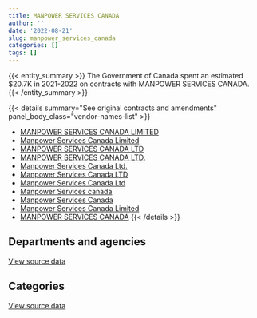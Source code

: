 ```yaml
---
title: MANPOWER SERVICES CANADA
author: ''
date: '2022-08-21'
slug: manpower_services_canada
categories: []
tags: []
---
```


<script src="/rmarkdown-libs/htmlwidgets/htmlwidgets.js"></script>
<link href="/rmarkdown-libs/datatables-css/datatables-crosstalk.css" rel="stylesheet" />
<script src="/rmarkdown-libs/datatables-binding/datatables.js"></script>
<script src="/rmarkdown-libs/jquery/jquery-3.6.0.min.js"></script>
<link href="/rmarkdown-libs/dt-core-bootstrap/css/dataTables.bootstrap.min.css" rel="stylesheet" />
<link href="/rmarkdown-libs/dt-core-bootstrap/css/dataTables.bootstrap.extra.css" rel="stylesheet" />
<script src="/rmarkdown-libs/dt-core-bootstrap/js/jquery.dataTables.min.js"></script>
<script src="/rmarkdown-libs/dt-core-bootstrap/js/dataTables.bootstrap.min.js"></script>
<link href="/rmarkdown-libs/crosstalk/css/crosstalk.min.css" rel="stylesheet" />
<script src="/rmarkdown-libs/crosstalk/js/crosstalk.min.js"></script>
<script src="/rmarkdown-libs/htmlwidgets/htmlwidgets.js"></script>
<link href="/rmarkdown-libs/datatables-css/datatables-crosstalk.css" rel="stylesheet" />
<script src="/rmarkdown-libs/datatables-binding/datatables.js"></script>
<script src="/rmarkdown-libs/jquery/jquery-3.6.0.min.js"></script>
<link href="/rmarkdown-libs/dt-core-bootstrap/css/dataTables.bootstrap.min.css" rel="stylesheet" />
<link href="/rmarkdown-libs/dt-core-bootstrap/css/dataTables.bootstrap.extra.css" rel="stylesheet" />
<script src="/rmarkdown-libs/dt-core-bootstrap/js/jquery.dataTables.min.js"></script>
<script src="/rmarkdown-libs/dt-core-bootstrap/js/dataTables.bootstrap.min.js"></script>
<link href="/rmarkdown-libs/crosstalk/css/crosstalk.min.css" rel="stylesheet" />
<script src="/rmarkdown-libs/crosstalk/js/crosstalk.min.js"></script>

{{< entity_summary >}}
The Government of Canada spent an estimated \$20.7K in 2021-2022 on contracts with MANPOWER SERVICES CANADA.
{{< /entity_summary >}}

{{< details summary="See original contracts and amendments" panel_body_class="vendor-names-list" >}}
- [MANPOWER SERVICES CANADA LIMITED](https://search.open.canada.ca/en/ct/?sort=contract_value_f%20desc&page=1&search_text=%22MANPOWER%20SERVICES%20CANADA%20LIMITED%22)
- [Manpower Services Canada Limited](https://search.open.canada.ca/en/ct/?sort=contract_value_f%20desc&page=1&search_text=%22Manpower%20Services%20Canada%20Limited%22)
- [MANPOWER SERVICES CANADA LTD](https://search.open.canada.ca/en/ct/?sort=contract_value_f%20desc&page=1&search_text=%22MANPOWER%20SERVICES%20CANADA%20LTD%22)
- [MANPOWER SERVICES CANADA LTD.](https://search.open.canada.ca/en/ct/?sort=contract_value_f%20desc&page=1&search_text=%22MANPOWER%20SERVICES%20CANADA%20LTD.%22)
- [Manpower Services Canada Ltd.](https://search.open.canada.ca/en/ct/?sort=contract_value_f%20desc&page=1&search_text=%22Manpower%20Services%20Canada%20Ltd.%22)
- [Manpower Services Canada LTD](https://search.open.canada.ca/en/ct/?sort=contract_value_f%20desc&page=1&search_text=%22Manpower%20Services%20Canada%20LTD%22)
- [Manpower Services Canada Ltd](https://search.open.canada.ca/en/ct/?sort=contract_value_f%20desc&page=1&search_text=%22Manpower%20Services%20Canada%20Ltd%22)
- [Manpower Services canada](https://search.open.canada.ca/en/ct/?sort=contract_value_f%20desc&page=1&search_text=%22Manpower%20Services%20canada%22)
- [Manpower Services Canada](https://search.open.canada.ca/en/ct/?sort=contract_value_f%20desc&page=1&search_text=%22Manpower%20Services%20Canada%22)
- [Manpower Services Canada Limited](https://search.open.canada.ca/en/ct/?sort=contract_value_f%20desc&page=1&search_text=%22Manpower%20%20Services%20Canada%20Limited%22)
- [MANPOWER SERVICES CANADA](https://search.open.canada.ca/en/ct/?sort=contract_value_f%20desc&page=1&search_text=%22MANPOWER%20SERVICES%20CANADA%22)
{{< /details >}}

## Departments and agencies

<div id="htmlwidget-1" style="width:100%;height:auto;" class="datatables html-widget"></div>
<script type="application/json" data-for="htmlwidget-1">{"x":{"style":"bootstrap","filter":"none","vertical":false,"data":[["<a href=\"/departments/acoa-apeca/\">Atlantic Canada Opportunities Agency<\/a>","<a href=\"/departments/cbsa-asfc/\">Canada Border Services Agency<\/a>","<a href=\"/departments/cihr-irsc/\">Canadian Institutes of Health Research<\/a>","<a href=\"/departments/dnd-mdn/\">National Defence<\/a>","<a href=\"/departments/hc-sc/\">Health Canada<\/a>","<a href=\"/departments/nrc-cnrc/\">National Research Council Canada<\/a>","<a href=\"/departments/osgg-bsgg/\">Office of the Secretary to the Governor General<\/a>","<a href=\"/departments/tc/\">Transport Canada<\/a>"],[14315.17,37484.7,126841.21,62114.82,441774.32,344.76,null,921877.22],[25863.53,3845.53,null,78028.44,442984.66,null,9088.36,658365.85],[null,null,null,104929.7,110141,null,12711.83,null],[null,null,null,20706.68,null,null,null,null]],"container":"<table class=\"table table-striped table-hover row-border order-column display\">\n  <thead>\n    <tr>\n      <th>Department<\/th>\n      <th>2018-2019<\/th>\n      <th>2019-2020<\/th>\n      <th>2020-2021<\/th>\n      <th>2021-2022<\/th>\n    <\/tr>\n  <\/thead>\n<\/table>","options":{"order":[[4,"desc"]],"pageLength":10,"autoWidth":true,"columnDefs":[{"targets":1,"render":"function(data, type, row, meta) {\n    return type !== 'display' ? data : DTWidget.formatCurrency(data, \"$\", 2, 3, \",\", \".\", true, null);\n  }"},{"targets":2,"render":"function(data, type, row, meta) {\n    return type !== 'display' ? data : DTWidget.formatCurrency(data, \"$\", 2, 3, \",\", \".\", true, null);\n  }"},{"targets":3,"render":"function(data, type, row, meta) {\n    return type !== 'display' ? data : DTWidget.formatCurrency(data, \"$\", 2, 3, \",\", \".\", true, null);\n  }"},{"targets":4,"render":"function(data, type, row, meta) {\n    return type !== 'display' ? data : DTWidget.formatCurrency(data, \"$\", 2, 3, \",\", \".\", true, null);\n  }"},{"width":"16%","targets":[1,2,3,4]},{"className":"dt-right","targets":[1,2,3,4]}],"orderClasses":false}},"evals":["options.columnDefs.0.render","options.columnDefs.1.render","options.columnDefs.2.render","options.columnDefs.3.render"],"jsHooks":[]}</script>
<p class="text-right">
<a href="https://github.com/GoC-Spending/contracts-data/tree/main/data/out/vendors/manpower_services_canada/summary_by_fiscal_year_by_department.csv" class="source-data-link btn btn-link">View source data</a>
</p>

## Categories

<div id="htmlwidget-2" style="width:100%;height:auto;" class="datatables html-widget"></div>
<script type="application/json" data-for="htmlwidget-2">{"x":{"style":"bootstrap","filter":"none","vertical":false,"data":[["<a href=\"/categories/11_defence/\">Defence<\/a>","<a href=\"/categories/2_professional_services/\">Professional services<\/a>","<a href=\"/categories/3_information_technology/\">Information technology<\/a>","<a href=\"/categories/9_human_capital/\">Human capital<\/a>"],[null,585433.36,1019318.84,null],[49714.35,539576.33,628885.71,null],[null,19986.65,110141,97654.88],[null,20706.68,null,null]],"container":"<table class=\"table table-striped table-hover row-border order-column display\">\n  <thead>\n    <tr>\n      <th>Category<\/th>\n      <th>2018-2019<\/th>\n      <th>2019-2020<\/th>\n      <th>2020-2021<\/th>\n      <th>2021-2022<\/th>\n    <\/tr>\n  <\/thead>\n<\/table>","options":{"order":[[4,"desc"]],"dom":"t","pageLength":30,"autoWidth":true,"columnDefs":[{"targets":1,"render":"function(data, type, row, meta) {\n    return type !== 'display' ? data : DTWidget.formatCurrency(data, \"$\", 2, 3, \",\", \".\", true, null);\n  }"},{"targets":2,"render":"function(data, type, row, meta) {\n    return type !== 'display' ? data : DTWidget.formatCurrency(data, \"$\", 2, 3, \",\", \".\", true, null);\n  }"},{"targets":3,"render":"function(data, type, row, meta) {\n    return type !== 'display' ? data : DTWidget.formatCurrency(data, \"$\", 2, 3, \",\", \".\", true, null);\n  }"},{"targets":4,"render":"function(data, type, row, meta) {\n    return type !== 'display' ? data : DTWidget.formatCurrency(data, \"$\", 2, 3, \",\", \".\", true, null);\n  }"},{"width":"16%","targets":[1,2,3,4]},{"className":"dt-right","targets":[1,2,3,4]}],"orderClasses":false,"lengthMenu":[10,25,30,50,100]}},"evals":["options.columnDefs.0.render","options.columnDefs.1.render","options.columnDefs.2.render","options.columnDefs.3.render"],"jsHooks":[]}</script>
<p class="text-right">
<a href="https://github.com/GoC-Spending/contracts-data/tree/main/data/out/vendors/manpower_services_canada/summary_by_fiscal_year_by_category.csv" class="source-data-link btn btn-link">View source data</a>
</p>
